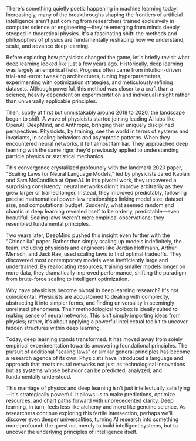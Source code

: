 There's something quietly poetic happening in machine learning today. Increasingly, many of the breakthroughs shaping the frontiers of artificial intelligence aren't just coming from researchers trained exclusively in computer science or engineering—they're emerging from minds deeply steeped in theoretical physics. It's a fascinating shift: the methods and philosophies of physics are fundamentally reshaping how we understand, scale, and advance deep learning.

Before exploring how physicists changed the game, let's briefly revisit what deep learning looked like just a few years ago. Historically, deep learning was largely an empirical field. Progress often came from intuition-driven trial-and-error: tweaking architectures, tuning hyperparameters, experimenting with optimization strategies, and meticulously refining datasets. Although powerful, this method was closer to a craft than a science, heavily dependent on experimentation and individual insight rather than universally applicable principles.

Then, subtly at first but unmistakably around 2018 to 2020, the landscape began to shift. A wave of physicists started joining leading AI labs like OpenAI, DeepMind, and Anthropic, bringing their uniquely disciplined perspectives. Physicists, by training, see the world in terms of systems and invariants, in scaling behaviors and asymptotic patterns. When they encountered neural networks, it felt almost familiar. They approached deep learning with the same rigor they'd previously applied to understanding particle physics or statistical mechanics.

This convergence crystallized profoundly with the landmark 2020 paper, "Scaling Laws for Neural Language Models," led by physicists Jared Kaplan and Sam McCandlish at OpenAI. In this pivotal work, they uncovered a surprising consistency: neural networks didn't improve arbitrarily as they grew larger or trained longer. Instead, they improved predictably, following precise mathematical power-law relationships linking model size, dataset size, and computational budget. Suddenly, what seemed random and chaotic in deep learning revealed itself to be orderly, predictable—even beautiful. Scaling laws weren't mere empirical observations; they resembled fundamental principles.

Two years later, DeepMind pushed this insight even further with the "Chinchilla" paper. Rather than simply scaling up models indefinitely, the team, including physicists and engineers like Jordan Hoffmann, Arthur Mensch, and Jack Rae, used scaling laws to find optimal tradeoffs. They discovered most contemporary models were inefficiently large and undertrained. By reallocating resources, training smaller models longer on more data, they dramatically improved performance, shifting the paradigm from brute-force scaling to intelligent optimization.

Why have physicists become pivotal in deep learning research? It's not coincidental. Physicists are accustomed to dealing with complexity, abstracting it into simpler forms, and finding universality in seemingly unrelated phenomena. Their methodological toolbox is ideally suited to making sense of neural networks. This isn't simply importing ideas from physics; rather, it's about applying a powerful intellectual toolkit to uncover hidden structures within deep learning.

Today, deep learning stands transformed. It has moved away from solely empirical experimentation towards uncovering foundational principles. The pursuit of additional "scaling laws" or similar general principles has become a research agenda of its own. Physicists have introduced a language and approach that treats neural networks not just as technological innovations but as systems whose behavior can be predicted, analyzed, and fundamentally understood.

This marriage of physics and deep learning isn't just intellectually satisfying—it's strategically powerful. It allows us to make predictions, optimize resources, and chart paths forward with unprecedented clarity. Deep learning, in turn, feels less like alchemy and more like genuine science. As researchers continue exploring this fertile intersection, perhaps we'll discover even deeper universalities, turning AI research into something more profound: the quest not merely to build intelligent systems, but to uncover the underlying principles of intelligence itself.

